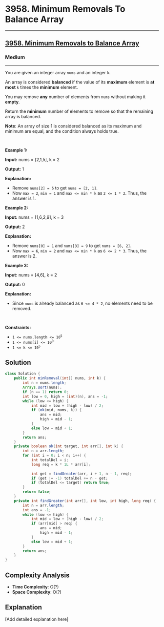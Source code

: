 # 3958. Minimum Removals To Balance Array


---

<h2><a href="https://leetcode.com/problems/minimum-removals-to-balance-array">3958. Minimum Removals to Balance Array</a></h2><h3>Medium</h3><hr><p>You are given an integer array <code>nums</code> and an integer <code>k</code>.</p>

<p>An array is considered <strong>balanced</strong> if the value of its <strong>maximum</strong> element is <strong>at most</strong> <code>k</code> times the <strong>minimum</strong> element.</p>

<p>You may remove <strong>any</strong> number of elements from <code>nums</code>​​​​​​​ without making it <strong>empty</strong>.</p>

<p>Return the <strong>minimum</strong> number of elements to remove so that the remaining array is balanced.</p>

<p><strong>Note:</strong> An array of size 1 is considered balanced as its maximum and minimum are equal, and the condition always holds true.</p>

<p>&nbsp;</p>
<p><strong class="example">Example 1:</strong></p>

<div class="example-block">
<p><strong>Input:</strong> <span class="example-io">nums = [2,1,5], k = 2</span></p>

<p><strong>Output:</strong> <span class="example-io">1</span></p>

<p><strong>Explanation:</strong></p>

<ul>
	<li>Remove <code>nums[2] = 5</code> to get <code>nums = [2, 1]</code>.</li>
	<li>Now <code>max = 2</code>, <code>min = 1</code> and <code>max &lt;= min * k</code> as <code>2 &lt;= 1 * 2</code>. Thus, the answer is 1.</li>
</ul>
</div>

<p><strong class="example">Example 2:</strong></p>

<div class="example-block">
<p><strong>Input:</strong> <span class="example-io">nums = [1,6,2,9], k = 3</span></p>

<p><strong>Output:</strong> <span class="example-io">2</span></p>

<p><strong>Explanation:</strong></p>

<ul>
	<li>Remove <code>nums[0] = 1</code> and <code>nums[3] = 9</code> to get <code>nums = [6, 2]</code>.</li>
	<li>Now <code>max = 6</code>, <code>min = 2</code> and <code>max &lt;= min * k</code> as <code>6 &lt;= 2 * 3</code>. Thus, the answer is 2.</li>
</ul>
</div>

<p><strong class="example">Example 3:</strong></p>

<div class="example-block">
<p><strong>Input:</strong> <span class="example-io">nums = [4,6], k = 2</span></p>

<p><strong>Output:</strong> <span class="example-io">0</span></p>

<p><strong>Explanation:</strong></p>

<ul>
	<li>Since <code>nums</code> is already balanced as <code>6 &lt;= 4 * 2</code>, no elements need to be removed.</li>
</ul>
</div>

<p>&nbsp;</p>
<p><strong>Constraints:</strong></p>

<ul>
	<li><code>1 &lt;= nums.length &lt;= 10<sup>5</sup></code></li>
	<li><code>1 &lt;= nums[i] &lt;= 10<sup>9</sup></code></li>
	<li><code>1 &lt;= k &lt;= 10<sup>5</sup></code></li>
</ul>


## Solution

```java
class Solution {
    public int minRemoval(int[] nums, int k) {
        int n = nums.length;
        Arrays.sort(nums);
        if (n == 1) return 0;
        int low = 0, high = (int)(n), ans = -1;
        while (low <= high) {
            int mid = low + (high - low) / 2;
            if (ok(mid, nums, k)) {
                ans = mid;
                high = mid - 1;
            }
            else low = mid + 1;
        }
        return ans;
    }
    private boolean ok(int target, int arr[], int k) {
        int n = arr.length;
        for (int i = 0; i < n; i++) {
            int totalDel = i;
            long req = k * 1L * arr[i];
            
            int get = findGreater(arr, i + 1, n - 1, req);
            if (get != -1) totalDel += n - get;
            if (totalDel <= target) return true;
        }
        return false;
    }
    private int findGreater(int arr[], int low, int high, long req) {
        int n = arr.length;
        int ans = -1;
        while (low <= high) {
            int mid = low + (high - low) / 2;
            if (arr[mid] > req) {
                ans = mid;
                high = mid - 1;
            }
            else low = mid + 1;
        }
        return ans;
    }
}
```

## Complexity Analysis

- **Time Complexity**: O(?)
- **Space Complexity**: O(?)

## Explanation

[Add detailed explanation here]

